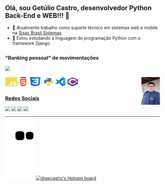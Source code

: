 ## Olá, sou Getúlio Castro, desenvolvedor Python Back-End e WEB!!! 👋


- 🔭 Atualmente trabalho como suporte técnico em sistemas web e mobile na [Sisac Brasil Sistemas](https://www.sisacbrasil.com.br/)
- 🌱 Estou estudando a linguagem de programação Python com o framework Django

##

  ### "Ranking pessoal" de movimentações

<div>
  <a href="www.linkedin.com/in/getulio-castro-jr">
  <img height="180em" src="https://github-readme-stats.vercel.app/api?username=GetulioCastro&show_icons=true&theme=dracula&include_all_commits=true&count_private=true"/>
  <!--<img height="180em" src="https://github-readme-stats.vercel.app/api/top-langs/?username=GetulioCastro&layout=compact&langs_count=16&theme=dracula"/>-->
</div>
<div style="display: inline_block"><br>
  <img align="center" alt="Getulio-Js" height="30" width="40" src="https://raw.githubusercontent.com/devicons/devicon/master/icons/javascript/javascript-plain.svg">
  <img align="center" alt="Getulio-html" height="30" src="https://raw.githubusercontent.com/github/explore/80688e429a7d4ef2fca1e82350fe8e3517d3494d/topics/html/html.png" />
  <img align="center" alt="Getulio-CSS" height="30" width="40" src="https://raw.githubusercontent.com/devicons/devicon/master/icons/css3/css3-original.svg">
  <img align="center" alt="Getulio-Python" height="30" width="40" src="https://raw.githubusercontent.com/devicons/devicon/master/icons/python/python-original.svg">
  <img align="center" alt="Getulio-VSCode" height="30" src="https://raw.githubusercontent.com/github/explore/80688e429a7d4ef2fca1e82350fe8e3517d3494d/topics/visual-studio-code/visual-studio-code.png" />
  <img align="right" alt="Getulio-Avatar" height="90" width="60" src="https://github.com/GetulioCastro/GetulioCastro/blob/main/assets/Gg4.gif">
  <img align="center" alt="Getulio-Csharp" height="30" width="40" src="https://raw.githubusercontent.com/devicons/devicon/master/icons/csharp/csharp-original.svg">
</div>
  
##
  
  ### Redes Sociais 
  
<div>
 	<a href="https://www.twitch.tv/getuliocastrojr" target="_blank"><img src="https://img.shields.io/badge/Twitch-9146FF?style=for-the-badge&logo=twitch&logoColor=white"></a>
  <a href="https://discord.gg/Getúlio#9083" target="_blank"><img src="https://img.shields.io/badge/Discord-7289DA?style=for-the-badge&logo=discord&logoColor=white"></a> 
  <a href = "mailto:augustoge71@gmail.com"><img src="https://img.shields.io/badge/Gmail-D14836?style=for-the-badge&logo=gmail&logoColor=white"></a>
  <a href="https://www.linkedin.com/in/getulio-castro-jr" target="_blank"><img src="https://img.shields.io/badge/-LinkedIn-%230077B5?style=for-the-badge&logo=linkedin&logoColor=white"></a>
</div>

<hr/>
  
![Snake animation](https://github.com/GetulioCastro/GetulioCastro/blob/output/github-contribution-grid-snake.svg)
[![@gecastro's Holopin board](https://holopin.io/api/user/board?user=gecastro)](https://holopin.io/@gecastro)



